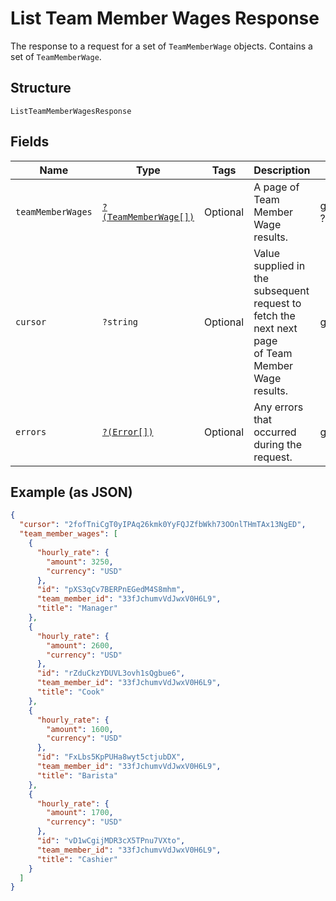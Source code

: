 
# List Team Member Wages Response

The response to a request for a set of `TeamMemberWage` objects. Contains
a set of `TeamMemberWage`.

## Structure

`ListTeamMemberWagesResponse`

## Fields

| Name | Type | Tags | Description | Getter | Setter |
|  --- | --- | --- | --- | --- | --- |
| `teamMemberWages` | [`?(TeamMemberWage[])`](/doc/models/team-member-wage.md) | Optional | A page of Team Member Wage results. | getTeamMemberWages(): ?array | setTeamMemberWages(?array teamMemberWages): void |
| `cursor` | `?string` | Optional | Value supplied in the subsequent request to fetch the next next page<br>of Team Member Wage results. | getCursor(): ?string | setCursor(?string cursor): void |
| `errors` | [`?(Error[])`](/doc/models/error.md) | Optional | Any errors that occurred during the request. | getErrors(): ?array | setErrors(?array errors): void |

## Example (as JSON)

```json
{
  "cursor": "2fofTniCgT0yIPAq26kmk0YyFQJZfbWkh73OOnlTHmTAx13NgED",
  "team_member_wages": [
    {
      "hourly_rate": {
        "amount": 3250,
        "currency": "USD"
      },
      "id": "pXS3qCv7BERPnEGedM4S8mhm",
      "team_member_id": "33fJchumvVdJwxV0H6L9",
      "title": "Manager"
    },
    {
      "hourly_rate": {
        "amount": 2600,
        "currency": "USD"
      },
      "id": "rZduCkzYDUVL3ovh1sQgbue6",
      "team_member_id": "33fJchumvVdJwxV0H6L9",
      "title": "Cook"
    },
    {
      "hourly_rate": {
        "amount": 1600,
        "currency": "USD"
      },
      "id": "FxLbs5KpPUHa8wyt5ctjubDX",
      "team_member_id": "33fJchumvVdJwxV0H6L9",
      "title": "Barista"
    },
    {
      "hourly_rate": {
        "amount": 1700,
        "currency": "USD"
      },
      "id": "vD1wCgijMDR3cX5TPnu7VXto",
      "team_member_id": "33fJchumvVdJwxV0H6L9",
      "title": "Cashier"
    }
  ]
}
```

